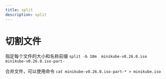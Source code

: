 ```yaml
---
title: split
description: split
---
```


# 切割文件

指定每个文件的大小和名称前缀 `split -b 10m  minikube-v0.26.0.iso minikube-v0.26.0.iso-part-`

合并文件，可以使用命令 `cat minikube-v0.26.0.iso-part-* > minikube.iso`
